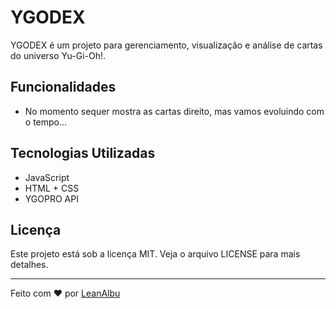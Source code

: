 # YGODEX

YGODEX é um projeto para gerenciamento, visualização e análise de cartas do universo Yu-Gi-Oh!. 

## Funcionalidades
- No momento sequer mostra as cartas direito, mas vamos evoluindo com o tempo...

## Tecnologias Utilizadas
- JavaScript
- HTML + CSS
- YGOPRO API


## Licença

Este projeto está sob a licença MIT. Veja o arquivo LICENSE para mais detalhes.

---

Feito com ♥ por [LeanAlbu](https://github.com/LeanAlbu)
